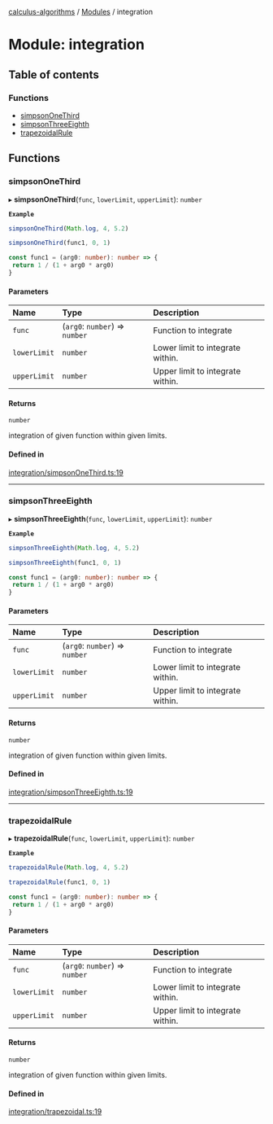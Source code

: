 [calculus-algorithms](../README.md) / [Modules](../modules.md) / integration

# Module: integration

## Table of contents

### Functions

- [simpsonOneThird](integration.md#simpsononethird)
- [simpsonThreeEighth](integration.md#simpsonthreeeighth)
- [trapezoidalRule](integration.md#trapezoidalrule)

## Functions

### simpsonOneThird

▸ **simpsonOneThird**(`func`, `lowerLimit`, `upperLimit`): `number`

**`Example`**

```ts
simpsonOneThird(Math.log, 4, 5.2)

simpsonOneThird(func1, 0, 1)

const func1 = (arg0: number): number => {
 return 1 / (1 + arg0 * arg0)
}
```

#### Parameters

| Name | Type | Description |
| :------ | :------ | :------ |
| `func` | (`arg0`: `number`) => `number` | Function to integrate |
| `lowerLimit` | `number` | Lower limit to integrate within. |
| `upperLimit` | `number` | Upper limit to integrate within. |

#### Returns

`number`

integration of given function within given limits.

#### Defined in

[integration/simpsonOneThird.ts:19](https://github.com/RohitSingh107/calculus-algorithms/blob/75bb4b9/src/integration/simpsonOneThird.ts#L19)

___

### simpsonThreeEighth

▸ **simpsonThreeEighth**(`func`, `lowerLimit`, `upperLimit`): `number`

**`Example`**

```ts
simpsonThreeEighth(Math.log, 4, 5.2)

simpsonThreeEighth(func1, 0, 1)

const func1 = (arg0: number): number => {
 return 1 / (1 + arg0 * arg0)
}
```

#### Parameters

| Name | Type | Description |
| :------ | :------ | :------ |
| `func` | (`arg0`: `number`) => `number` | Function to integrate |
| `lowerLimit` | `number` | Lower limit to integrate within. |
| `upperLimit` | `number` | Upper limit to integrate within. |

#### Returns

`number`

integration of given function within given limits.

#### Defined in

[integration/simpsonThreeEighth.ts:19](https://github.com/RohitSingh107/calculus-algorithms/blob/75bb4b9/src/integration/simpsonThreeEighth.ts#L19)

___

### trapezoidalRule

▸ **trapezoidalRule**(`func`, `lowerLimit`, `upperLimit`): `number`

**`Example`**

```ts
trapezoidalRule(Math.log, 4, 5.2)

trapezoidalRule(func1, 0, 1)

const func1 = (arg0: number): number => {
 return 1 / (1 + arg0 * arg0)
}
```

#### Parameters

| Name | Type | Description |
| :------ | :------ | :------ |
| `func` | (`arg0`: `number`) => `number` | Function to integrate |
| `lowerLimit` | `number` | Lower limit to integrate within. |
| `upperLimit` | `number` | Upper limit to integrate within. |

#### Returns

`number`

integration of given function within given limits.

#### Defined in

[integration/trapezoidal.ts:19](https://github.com/RohitSingh107/calculus-algorithms/blob/75bb4b9/src/integration/trapezoidal.ts#L19)
